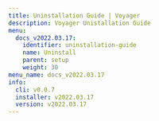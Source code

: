 ```yaml
---
title: Uninstallation Guide | Voyager
description: Voyager Unistallation Guide
menu:
  docs_v2022.03.17:
    identifier: uninstallation-guide
    name: Uninstall
    parent: setup
    weight: 30
menu_name: docs_v2022.03.17
info:
  cli: v0.0.7
  installer: v2022.03.17
  version: v2022.03.17
---
```


